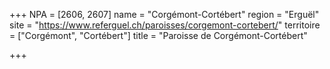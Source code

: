 +++
NPA = [2606, 2607]
name = "Corgémont-Cortébert"
region = "Erguël"
site = "https://www.referguel.ch/paroisses/corgemont-cortebert/"
territoire = ["Corgémont", "Cortébert"]
title = "Paroisse de Corgémont-Cortébert"

+++
